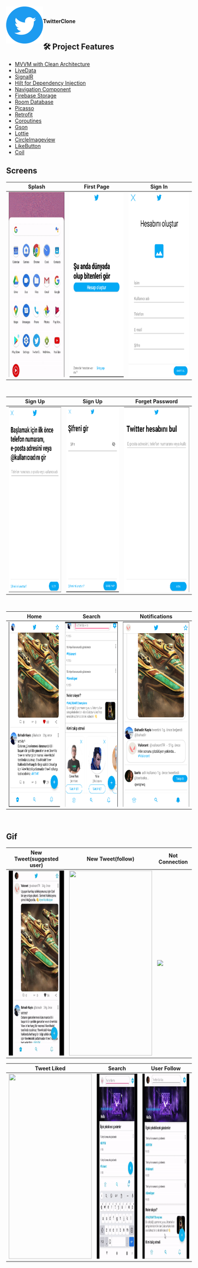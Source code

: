 <img src="https://github.com/BahadirKayis/TwitterClone/blob/master/screenshots/Twitter%20social%20icons%20-%20circle%20-%20blue.png" align="left" width="100" height="100"/></br><div align="left|center">**TwitterClone**</div>
</br>

 ## 🛠 Project Features
 
- [MVVM with Clean Architecture](https://www.toptal.com/android/android-apps-mvvm-with-clean-architecture)
- [LiveData](https://developer.android.com/topic/libraries/architecture/livedata)
- [SignalR]()
- [Hilt for Dependency Injection](https://developer.android.com/training/dependency-injection/hilt-android)
- [Navigation Component](https://developer.android.com/guide/navigation/navigation-getting-started)
- [Firebase Storage](https://firebase.google.com/docs/firestore/quickstart)
- [Room Database](https://developer.android.com/training/data-storage/room)
- [Picasso](https://square.github.io/picasso/)
- [Retrofit](https://square.github.io/retrofit)
- [Coroutines](https://developer.android.com/kotlin/coroutines)
- [Gson](https://github.com/google/gson)
- [Lottie](https://github.com/LottieFiles/lottie-android)
- [CircleImageview](https://github.com/hdodenhof/CircleImageView)
- [LikeButton](https://github.com/jd-alexander/LikeButton)
- [Coil](https://coil-kt.github.io/coil/)

## Screens

| Splash | First Page| Sign In |
| ------ | ---- | ------ |
|<img src="https://github.com/BahadirKayis/TwitterClone/blob/master/screenshots/gif/splashgif.gif" width="225" height="500"/>|<img src="https://github.com/BahadirKayis/TwitterClone/blob/master/screenshots/firstpage.png" width="225" height="500"/>|<img src="https://github.com/BahadirKayis/TwitterClone/blob/master/screenshots/creatUser.png" height="500"/>|

</br>

| Sign Up | Sign Up | Forget Password |
| ------ | ------ | ------- |
|<img src="https://github.com/BahadirKayis/TwitterClone/blob/master/screenshots/signin.png" width="225" height="500"/>|<img src="https://github.com/BahadirKayis/TwitterClone/blob/master/screenshots/signsecond.png" width="225" height="500"/>|<img src="https://github.com/BahadirKayis/TwitterClone/blob/master/screenshots/forgetpassword.png" height="500"/>|

</br>

| Home | Search| Notifications |
| ------ | ---- | ------ |
|<img src="https://github.com/BahadirKayis/TwitterClone/blob/master/screenshots/homePage.png" width="225" height="500"/>|<img src="https://github.com/BahadirKayis/TwitterClone/blob/master/screenshots/search.png" width="225" height="500"/>|<img src="https://github.com/BahadirKayis/TwitterClone/blob/master/screenshots/notification.png" height="500"/>|

</br>

## Gif

| New Tweet(suggested user)|New Tweet(follow)| Not Connection |
| ------ | ---- | ------ |
|<img src="https://github.com/BahadirKayis/TwitterClone/blob/master/screenshots/gif/notitweet.gif" width="225" height="500"/>|<img src="https://github.com/BahadirKayis/TwitterClone/blob/master/screenshots/gif/follownotitweet.gif" width="225" height="500"/>|<img src="https://github.com/BahadirKayis/TwitterClone/blob/master/screenshots/gif/closednetwork.gif" height="500"/>|

| Tweet Liked | Search | User Follow |
| ------ | ---- | ------ |
|<img src="https://github.com/BahadirKayis/TwitterClone/blob/master/screenshots/gif/notificationlike.gif" width="225" height="500"/>|<img src="https://github.com/BahadirKayis/TwitterClone/blob/master/screenshots/gif/searchoutotex.gif" width="225" height="500"/>|<img src="https://github.com/BahadirKayis/TwitterClone/blob/master/screenshots/gif/searchuserfollow.gif" height="500"/>|

